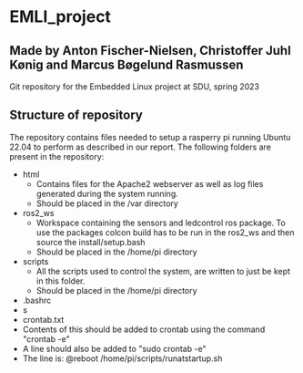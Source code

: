 # EMLI_project
## Made by Anton Fischer-Nielsen, Christoffer Juhl Kønig and Marcus Bøgelund Rasmussen
Git repository for the Embedded Linux project at SDU, spring 2023

## Structure of repository
The repository contains files needed to setup a rasperry pi running Ubuntu 22.04 to perform as described in our report.
The following folders are present in the repository:
* html
  * Contains files for the Apache2 webserver as well as log files generated during the system running.
  * Should be placed in the /var directory
* ros2_ws
  * Workspace containing the sensors and ledcontrol ros package. To use the packages colcon build has to be run in the ros2_ws and then source the install/setup.bash 
  * Should be placed in the /home/pi directory
* scripts
  * All the scripts used to control the system, are written to just be kept in this folder. 
  * Should be placed in the /home/pi directory
* .bashrc
 * s
* crontab.txt
 * Contents of this should be added to crontab using the command "crontab -e"
 * A line should also be added to "sudo crontab -e"
  * The line is: @reboot /home/pi/scripts/runatstartup.sh 
